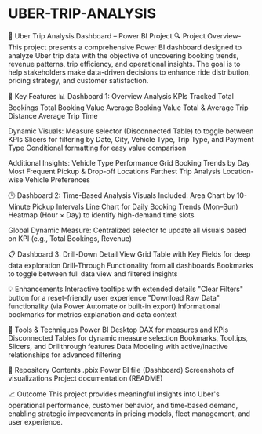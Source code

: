 # UBER-TRIP-ANALYSIS
🚕 Uber Trip Analysis Dashboard – Power BI Project
🔍 Project Overview-
This project presents a comprehensive Power BI dashboard designed to analyze Uber trip data with the objective of uncovering booking trends, revenue patterns, trip efficiency, and operational insights. The goal is to help stakeholders make data-driven decisions to enhance ride distribution, pricing strategy, and customer satisfaction.

🎯 Key Features
📊 Dashboard 1:
Overview Analysis
KPIs Tracked
Total Bookings
Total Booking Value
Average Booking Value
Total & Average Trip Distance
Average Trip Time

Dynamic Visuals:
Measure selector (Disconnected Table) to toggle between KPIs
Slicers for filtering by Date, City, Vehicle Type, Trip Type, and Payment Type
Conditional formatting for easy value comparison

Additional Insights:
Vehicle Type Performance Grid
Booking Trends by Day
Most Frequent Pickup & Drop-off Locations
Farthest Trip Analysis
Location-wise Vehicle Preferences

🕒 Dashboard 2: Time-Based Analysis
Visuals Included:
Area Chart by 10-Minute Pickup Intervals
Line Chart for Daily Booking Trends (Mon–Sun)
Heatmap (Hour × Day) to identify high-demand time slots

Global Dynamic Measure:
Centralized selector to update all visuals based on KPI (e.g., Total Bookings, Revenue)

📋 Dashboard 3: Drill-Down Detail View
Grid Table with Key Fields for deep data exploration
Drill-Through Functionality from all dashboards
Bookmarks to toggle between full data view and filtered insights

💡 Enhancements
Interactive tooltips with extended details
"Clear Filters" button for a reset-friendly user experience
"Download Raw Data" functionality (via Power Automate or built-in export)
Informational bookmarks for metrics explanation and data context

📌 Tools & Techniques
Power BI Desktop
DAX for measures and KPIs
Disconnected Tables for dynamic measure selection
Bookmarks, Tooltips, Slicers, and Drillthrough features
Data Modeling with active/inactive relationships for advanced filtering

📂 Repository Contents
.pbix Power BI file (Dashboard)
Screenshots of visualizations
Project documentation (README)

📈 Outcome
This project provides meaningful insights into Uber's operational performance, customer behavior, and time-based demand, enabling strategic improvements in pricing models, fleet management, and user experience.

